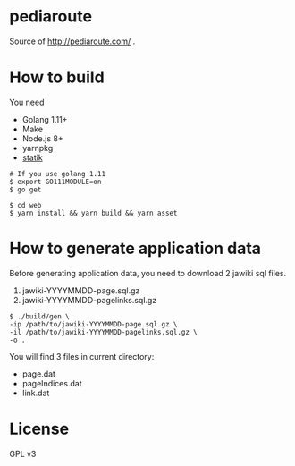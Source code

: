 pediaroute
====

Source of http://pediaroute.com/ .

# How to build

You need

- Golang 1.11+
- Make
- Node.js 8+
- yarnpkg
- [statik](https://github.com/rakyll/statik)

```console
# If you use golang 1.11
$ export GO111MODULE=on
$ go get

$ cd web
$ yarn install && yarn build && yarn asset
```

# How to generate application data

Before generating application data, you need to download 2 jawiki sql files.

1. jawiki-YYYYMMDD-page.sql.gz
1. jawiki-YYYYMMDD-pagelinks.sql.gz

```console
$ ./build/gen \
-ip /path/to/jawiki-YYYYMMDD-page.sql.gz \
-il /path/to/jawiki-YYYYMMDD-pagelinks.sql.gz \
-o .
```

You will find 3 files in current directory:

- page.dat
- pageIndices.dat
- link.dat

# License

GPL v3
